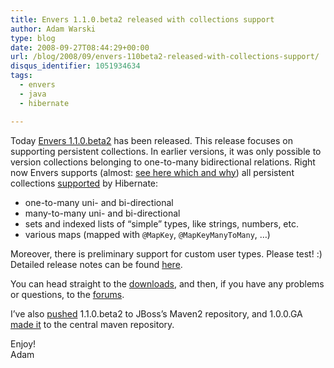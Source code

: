 ```yaml
---
title: Envers 1.1.0.beta2 released with collections support
author: Adam Warski
type: blog
date: 2008-09-27T08:44:29+00:00
url: /blog/2008/09/envers-110beta2-released-with-collections-support/
disqus_identifier: 1051934634
tags:
  - envers
  - java
  - hibernate

---
```

Today [Envers 1.1.0.beta2][1] has been released. This release focuses on supporting persistent collections. In earlier versions, it was only possible to version collections belonging to one-to-many bidirectional relations. Right now Envers supports (almost: [see here which and why][2]) all persistent collections [supported][3] by Hibernate:

  * one-to-many uni- and bi-directional
  * many-to-many uni- and bi-directional
  * sets and indexed lists of &#8220;simple&#8221; types, like strings, numbers, etc.
  * various maps (mapped with `@MapKey`, `@MapKeyManyToMany`, &#8230;)

Moreover, there is preliminary support for custom user types. Please test! :) Detailed release notes can be found [here][4].

You can head straight to the [downloads][5], and then, if you have any problems or questions, to the [forums][6].

I&#8217;ve also [pushed][7] 1.1.0.beta2 to JBoss&#8217;s Maven2 repository, and 1.0.0.GA [made it][8] to the central maven repository.

Enjoy!  
Adam

 [1]: http://www.jboss.org/envers
 [2]: http://www.jboss.org/envers/collections.html
 [3]: http://www.hibernate.org/hib_docs/v3/reference/en/html/collections.html
 [4]: https://jira.jboss.org/jira/secure/ReleaseNote.jspa?projectId=12310660&styleName=Html&version=12312718
 [5]: http://www.jboss.org/envers/downloads
 [6]: http://www.jboss.com/index.html?module=bb&op=viewforum&f=283
 [7]: http://repository.jboss.org/maven2/org/jboss/envers/jboss-envers/
 [8]: http://repo1.maven.org/maven2/org/jboss/envers/jboss-envers/
